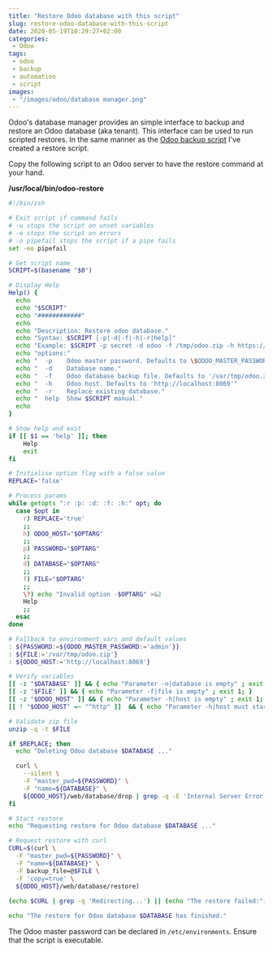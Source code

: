```yaml
---
title: "Restore Odoo database with this script"
slug: restore-odoo-database-with-this-script
date: 2020-05-19T10:29:27+02:00
categories:
 - Odoo
tags:
 - odoo
 - backup
 - automation
 - script
images:
 - "/images/odoo/database manager.png"
---
```


Odoo's database manager provides an simple interface to backup and restore an Odoo database (aka tenant). This interface can be used to run scripted restores. In the same manner as the [Odoo backup script](/2020/04/02/automate-odoo-backups-with-this-script/) I've created a restore script.
<!--more-->

Copy the following script to an Odoo server to have the restore command at your hand.

**/usr/local/bin/odoo-restore**

```bash
#!/bin/zsh

# Exit script if command fails
# -u stops the script on unset variables
# -e stops the script on errors
# -o pipefail stops the script if a pipe fails
set -eo pipefail

# Get script name
SCRIPT=$(basename "$0")

# Display Help
Help() {
  echo
  echo "$SCRIPT"
  echo "############"
  echo
  echo "Description: Restore odoo database."
  echo "Syntax: $SCRIPT [-p|-d|-f|-h|-r|help]"
  echo "Example: $SCRIPT -p secret -d odoo -f /tmp/odoo.zip -h https://odoo.example.org"
  echo "options:"
  echo "  -p    Odoo master password. Defaults to \$ODOO_MASTER_PASSWORD env var."
  echo "  -d    Database name."
  echo "  -f    Odoo database backup file. Defaults to '/var/tmp/odoo.zip'"
  echo "  -h    Odoo host. Defaults to 'http://localhost:8069'"
  echo "  -r    Replace existing database."  
  echo "  help  Show $SCRIPT manual."
  echo
}

# Show help and exit
if [[ $1 == 'help' ]]; then
    Help
    exit
fi

# Initialise option flag with a false value
REPLACE='false'

# Process params
while getopts ":r :p: :d: :f: :h:" opt; do
  case $opt in
    r) REPLACE='true'
    ;;
    h) ODOO_HOST="$OPTARG"
    ;;
    p) PASSWORD="$OPTARG"
    ;;
    d) DATABASE="$OPTARG"
    ;;
    f) FILE="$OPTARG"
    ;;
    \?) echo "Invalid option -$OPTARG" >&2
    Help
    ;;
  esac
done

# Fallback to environment vars and default values
: ${PASSWORD:=${ODOO_MASTER_PASSWORD:='admin'}}
: ${FILE:='/var/tmp/odoo.zip'}
: ${ODOO_HOST:='http://localhost:8069'}

# Verify variables
[[ -z "$DATABASE" ]] && { echo "Parameter -n|database is empty" ; exit 1; }
[[ -z "$FILE" ]] && { echo "Parameter -f|file is empty" ; exit 1; }
[[ -z "$ODOO_HOST" ]] && { echo "Parameter -h|host is empty" ; exit 1; }
[[ ! "$ODOO_HOST" =~ "^http" ]]  && { echo "Parameter -h|host must start with http/s" ; exit 1; }

# Validate zip file
unzip -q -t $FILE

if $REPLACE; then
  echo "Deleting Odoo database $DATABASE ..."

  curl \
    --silent \
    -F "master_pwd=${PASSWORD}" \
    -F "name=${DATABASE}" \
    ${ODOO_HOST}/web/database/drop | grep -q -E 'Internal Server Error|Redirecting...'
fi

# Start restore
echo "Requesting restore for Odoo database $DATABASE ..."

# Request restore with curl
CURL=$(curl \
  -F "master_pwd=${PASSWORD}" \
  -F "name=${DATABASE}" \
  -F backup_file=@$FILE \
  -F 'copy=true' \
  ${ODOO_HOST}/web/database/restore)
  
(echo $CURL | grep -q 'Redirecting...') || (echo "The restore failed:"; echo $CURL | grep error; exit 1)

echo "The restore for Odoo database $DATABASE has finished."
```

The Odoo master password can be declared in `/etc/environments`. Ensure that the script is executable.
